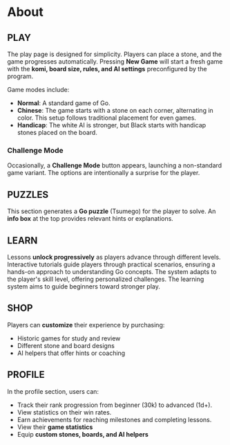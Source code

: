 # About

## PLAY

The play page is designed for simplicity. Players can place a stone, and the game progresses automatically. Pressing **New Game** will start a fresh game with the **komi, board size, rules, and AI settings** preconfigured by the program.

Game modes include:

- **Normal**: A standard game of Go.
- **Chinese**: The game starts with a stone on each corner, alternating in color. This setup follows traditional placement for even games.
- **Handicap**: The white AI is stronger, but Black starts with handicap stones placed on the board.

### Challenge Mode

Occasionally, a **Challenge Mode** button appears, launching a non-standard game variant. The options are intentionally a surprise for the player.

## PUZZLES

This section generates a **Go puzzle** (Tsumego) for the player to solve. An **info box** at the top provides relevant hints or explanations.

## LEARN

Lessons **unlock progressively** as players advance through different levels. Interactive tutorials guide players through practical scenarios, ensuring a hands-on approach to understanding Go concepts. The system adapts to the player's skill level, offering personalized challenges. The learning system aims to guide beginners toward stronger play.

## SHOP

Players can **customize** their experience by purchasing:

- Historic games for study and review
- Different stone and board designs
- AI helpers that offer hints or coaching

## PROFILE

In the profile section, users can:

- Track their rank progression from beginner (30k) to advanced (1d+).
- View statistics on their win rates.
- Earn achievements for reaching milestones and completing lessons.
- View their **game statistics**
- Equip **custom stones, boards, and AI helpers**

